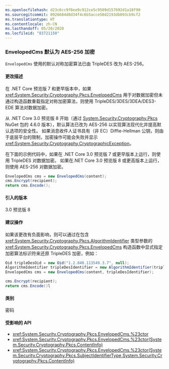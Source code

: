 ```yaml
---
ms.openlocfilehash: d23c6cc9f8ee9c912ce5c9509d157692d1a18f90
ms.sourcegitcommit: 0926684d8d34f4c6b5acce58d2193db093cb9cf2
ms.translationtype: HT
ms.contentlocale: zh-CN
ms.lasthandoff: 05/20/2020
ms.locfileid: "83721150"
---
```

### <a name="envelopedcms-defaults-to-aes-256-encryption"></a>EnvelopedCms 默认为 AES-256 加密

`EnvelopedCms` 使用的默认对称加密算法已由 TripleDES 改为 AES-256。

#### <a name="change-description"></a>更改描述

在 .NET Core 预览版 7 和更早版本中，如果 <xref:System.Security.Cryptography.Pkcs.EnvelopedCms> 用于对数据加密但未通过构造函数重载指定对称加密算法，则使用 TripleDES/3DES/3DEA/DES3-EDE 算法对数据加密。

从 .NET Core 3.0 预览版 8 开始（通过 [System.Security.Cryptography.Pkcs](https://www.nuget.org/packages/System.Security.Cryptography.Pkcs/) NuGet 包的 4.6.0 版本），默认算法已改为 AES-256 以实现算法现代化并提高默认选项的安全性。 如果消息收件人证书具有（非 EC）Diffie-Hellman 公钥，则由于底层平台的限制，加密操作可能会失败并显示 <xref:System.Security.Cryptography.CryptographicException>。

在下面的示例代码中，如果在 .NET Core 3.0 预览版 7 或更早版本上运行，则使用 TripleDES 对数据加密。 如果在.NET Core 3.0 预览版 8 或更高版本上运行，则使用 AES-256 对数据加密。

```csharp
EnvelopedCms cms = new EnvelopedCms(content);
cms.Encrypt(recipient);
return cms.Encode();
```

#### <a name="version-introduced"></a>引入的版本

3.0 预览版 8

#### <a name="recommended-action"></a>建议操作

如果该更改有负面影响，则可以通过在包含 <xref:System.Security.Cryptography.Pkcs.AlgorithmIdentifier> 类型参数的 <xref:System.Security.Cryptography.Pkcs.EnvelopedCms> 构造函数中显式指定加密算法标识符来还原 TripleDES 加密，例如：

```csharp
Oid tripleDesOid = new Oid("1.2.840.113549.3.7", null);
AlgorithmIdentifier tripleDesIdentifier = new AlgorithmIdentifier(tripleDesOid);
EnvelopedCms cms = new EnvelopedCms(content, tripleDesIdentifier);

cms.Encrypt(recipient);
return cms.Encode()l
```

#### <a name="category"></a>类别

密码

#### <a name="affected-apis"></a>受影响的 API

- <xref:System.Security.Cryptography.Pkcs.EnvelopedCms.%23ctor>
- <xref:System.Security.Cryptography.Pkcs.EnvelopedCms.%23ctor(System.Security.Cryptography.Pkcs.ContentInfo)>
- <xref:System.Security.Cryptography.Pkcs.EnvelopedCms.%23ctor(System.Security.Cryptography.Pkcs.SubjectIdentifierType,System.Security.Cryptography.Pkcs.ContentInfo)>

<!--

#### Affected APIs

- `M:System.Security.Cryptography.Pkcs.EnvelopedCms.#ctor`
- `M:System.Security.Cryptography.Pkcs.EnvelopedCms.#ctor(System.Security.Cryptography.Pkcs.ContentInfo)`
- `M:System.Security.Cryptography.Pkcs.EnvelopedCms.%23ctor(System.Security.Cryptography.Pkcs.SubjectIdentifierType,System.Security.Cryptography.Pkcs.ContentInfo)`

-->
